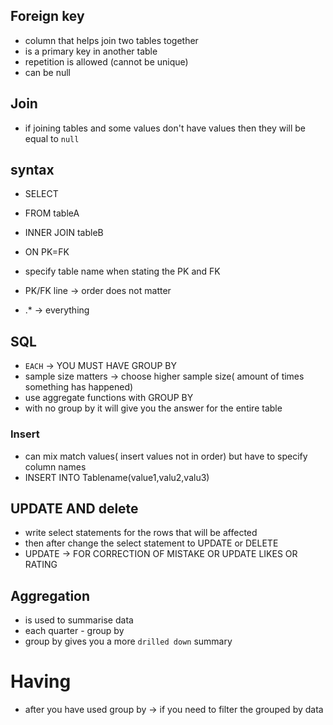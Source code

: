 ## Foreign key

- column that helps join two tables together
- is a primary key in another table
- repetition is allowed (cannot be unique)
- can be null

## Join

- if joining tables and some values don't have values then they will be equal to `null`

## syntax

- SELECT
- FROM tableA
- INNER JOIN tableB
- ON PK=FK

- specify table name when stating the PK and FK
- PK/FK line -> order does not matter
- .\* -> everything

## SQL

- `EACH` -> YOU MUST HAVE GROUP BY
- sample size matters -> choose higher sample size( amount of times something has happened)
- use aggregate functions with GROUP BY
- with no group by it will give you the answer for the entire table

### Insert

- can mix match values( insert values not in order) but have to specify column names
- INSERT INTO Tablename(value1,valu2,valu3)

## UPDATE AND delete

- write select statements for the rows that will be affected
- then after change the select statement to UPDATE or DELETE
- UPDATE -> FOR CORRECTION OF MISTAKE OR UPDATE LIKES OR RATING

## Aggregation

- is used to summarise data
- each quarter - group by
- group by gives you a more `drilled down` summary

# Having

- after you have used group by -> if you need to filter the grouped by data
